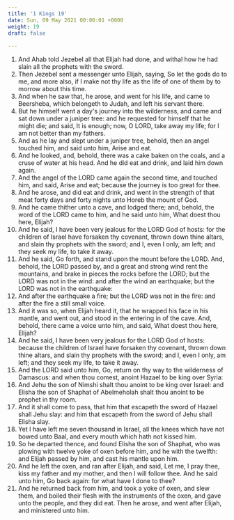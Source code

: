 ```yaml
---
title: '1 Kings 19'
date: Sun, 09 May 2021 00:00:01 +0000
weight: 19
draft: false
  
---
```


1. And Ahab told Jezebel all that Elijah had done, and withal how he had slain all the prophets with the sword.
2. Then Jezebel sent a messenger unto Elijah, saying, So let the gods do to me, and more also, if I make not thy life as the life of one of them by to morrow about this time.
3. And when he saw that, he arose, and went for his life, and came to Beersheba, which belongeth to Judah, and left his servant there.
4. But he himself went a day's journey into the wilderness, and came and sat down under a juniper tree: and he requested for himself that he might die; and said, It is enough; now, O LORD, take away my life; for I am not better than my fathers.
5. And as he lay and slept under a juniper tree, behold, then an angel touched him, and said unto him, Arise and eat.
6. And he looked, and, behold, there was a cake baken on the coals, and a cruse of water at his head. And he did eat and drink, and laid him down again.
7. And the angel of the LORD came again the second time, and touched him, and said, Arise and eat; because the journey is too great for thee.
8. And he arose, and did eat and drink, and went in the strength of that meat forty days and forty nights unto Horeb the mount of God.
9. And he came thither unto a cave, and lodged there; and, behold, the word of the LORD came to him, and he said unto him, What doest thou here, Elijah?
10. And he said, I have been very jealous for the LORD God of hosts: for the children of Israel have forsaken thy covenant, thrown down thine altars, and slain thy prophets with the sword; and I, even I only, am left; and they seek my life, to take it away.
11. And he said, Go forth, and stand upon the mount before the LORD. And, behold, the LORD passed by, and a great and strong wind rent the mountains, and brake in pieces the rocks before the LORD; but the LORD was not in the wind: and after the wind an earthquake; but the LORD was not in the earthquake:
12. And after the earthquake a fire; but the LORD was not in the fire: and after the fire a still small voice.
13. And it was so, when Elijah heard it, that he wrapped his face in his mantle, and went out, and stood in the entering in of the cave. And, behold, there came a voice unto him, and said, What doest thou here, Elijah?
14. And he said, I have been very jealous for the LORD God of hosts: because the children of Israel have forsaken thy covenant, thrown down thine altars, and slain thy prophets with the sword; and I, even I only, am left; and they seek my life, to take it away.
15. And the LORD said unto him, Go, return on thy way to the wilderness of Damascus: and when thou comest, anoint Hazael to be king over Syria:
16. And Jehu the son of Nimshi shalt thou anoint to be king over Israel: and Elisha the son of Shaphat of Abelmeholah shalt thou anoint to be prophet in thy room.
17. And it shall come to pass, that him that escapeth the sword of Hazael shall Jehu slay: and him that escapeth from the sword of Jehu shall Elisha slay.
18. Yet I have left me seven thousand in Israel, all the knees which have not bowed unto Baal, and every mouth which hath not kissed him.
19. So he departed thence, and found Elisha the son of Shaphat, who was plowing with twelve yoke of oxen before him, and he with the twelfth: and Elijah passed by him, and cast his mantle upon him.
20. And he left the oxen, and ran after Elijah, and said, Let me, I pray thee, kiss my father and my mother, and then I will follow thee. And he said unto him, Go back again: for what have I done to thee?
21. And he returned back from him, and took a yoke of oxen, and slew them, and boiled their flesh with the instruments of the oxen, and gave unto the people, and they did eat. Then he arose, and went after Elijah, and ministered unto him.
